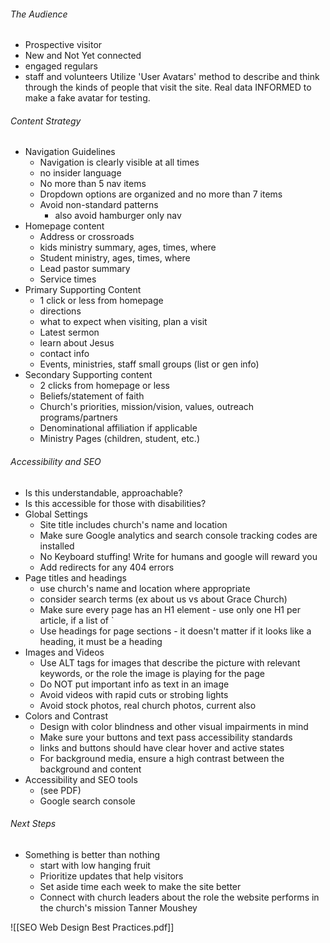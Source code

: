 ###### The Audience
- Prospective visitor
- New and Not Yet connected
- engaged regulars
- staff and volunteers
Utilize 'User Avatars' method to describe and think through the kinds of people that visit the site. Real data INFORMED to make a fake avatar for testing.
###### Content Strategy
- Navigation Guidelines
	- Navigation is clearly visible at all times
	- no insider language
	- No more than 5 nav items
	- Dropdown options are organized and no more than 7 items
	- Avoid non-standard patterns
		- also avoid hamburger only nav
- Homepage content
	- Address or crossroads
	- kids ministry summary, ages, times, where
	- Student ministry, ages, times, where
	- Lead pastor summary
	- Service times
- Primary Supporting Content
	- 1 click or less from homepage
	- directions
	- what to expect when visiting, plan a visit
	- Latest sermon
	- learn about Jesus
	- contact info
	- Events, ministries, staff small groups (list or gen info)
- Secondary Supporting content
	- 2 clicks from homepage or less
	- Beliefs/statement of faith
	- Church's priorities, mission/vision, values, outreach programs/partners
	- Denominational affiliation if applicable
	- Ministry Pages (children, student, etc.)
###### Accessibility and SEO
- Is this understandable, approachable?
- Is this accessible for those with disabilities?
- Global Settings
	- Site title includes church's name and location
	- Make sure Google analytics and search console tracking codes are installed
	- No Keyboard stuffing! Write for humans and google will reward you
	- Add redirects for any 404 errors
- Page titles and headings
	- use church's name and location where appropriate
	- consider search terms (ex about us vs about Grace Church)
	- Make sure every page has an H1 element - use only one H1 per article, if a list of `<articles>
	- Use headings for page sections - it doesn't matter if it looks like a heading, it must be a heading
- Images and Videos
	- Use ALT tags for images that describe the picture with relevant keywords, or the role the image is playing for the page
	- Do NOT put important info as text in an image
	- Avoid videos with rapid cuts or strobing lights
	- Avoid stock photos, real church photos, current also
- Colors and Contrast
	- Design with color blindness and other visual impairments in mind
	- Make sure your buttons and text pass accessibility standards
	- links and buttons should have clear hover and active states
	- For background media, ensure a high contrast between the background and content
- Accessibility and SEO tools
	- (see PDF)
	- Google search console
###### Next Steps
- Something is better than nothing
	- start with low hanging fruit
	- Prioritize updates that help visitors
	- Set aside time each week to make the site better
	- Connect with church leaders about the role the website performs in the church's mission
Tanner Moushey



![[SEO Web Design Best Practices.pdf]]